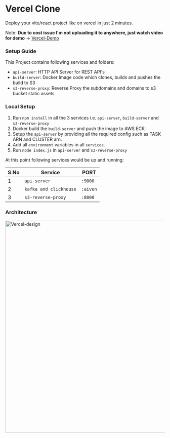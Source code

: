 # Vercel Clone

Deploy your vite/react project like on vercel in just 2 minutes.

Note: **Due to cost issue I'm not uploading it to anywhere, just watch video for demo** -> [Vercel-Demo](https://drive.google.com/file/d/1Bhjo2iPgWPHCduJ4dr4U6N3qybeuvbJ9/view?usp=sharing)
### Setup Guide

This Project contains following services and folders:

- `api-server`: HTTP API Server for REST API's
- `build-server`: Docker Image code which clones, builds and pushes the build to S3
- `s3-reverse-proxy`: Reverse Proxy the subdomains and domains to s3 bucket static assets

### Local Setup

1. Run `npm install` in all the 3 services i.e. `api-server`, `build-server` and `s3-reverse-proxy`
2. Docker build the `build-server` and push the image to AWS ECR.
3. Setup the `api-server` by providing all the required config such as TASK ARN and CLUSTER arn.
4. Add all `environment` variables in all `services`.
5. Run `node index.js` in `api-server` and `s3-reverse-proxy`


At this point following services would be up and running:

| S.No | Service                | PORT    |
| ---- | ---------------------- | ------- |
| 1    | `api-server`           | `:9000` |
| 2    | `kafka and clickhouse` | `:aiven`|
| 3    | `s3-reverse-proxy`     | `:8000` |


### Architecture
<img width="670" alt="Vercel-design" src="https://github.com/VisHaL0023/vercel-clone/assets/73978467/39b8258a-99ca-4c38-b51f-f18cc6a39bec">

